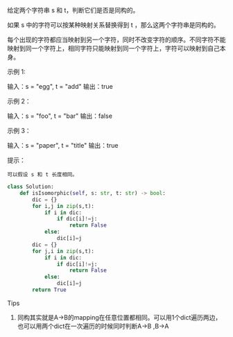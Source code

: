 给定两个字符串 s 和 t，判断它们是否是同构的。

如果 s 中的字符可以按某种映射关系替换得到 t ，那么这两个字符串是同构的。

每个出现的字符都应当映射到另一个字符，同时不改变字符的顺序。不同字符不能映射到同一个字符上，相同字符只能映射到同一个字符上，字符可以映射到自己本身。

 

示例 1:

输入：s = "egg", t = "add"
输出：true

示例 2：

输入：s = "foo", t = "bar"
输出：false

示例 3：

输入：s = "paper", t = "title"
输出：true

 

提示：

    可以假设 s 和 t 长度相同。



```python
class Solution:
    def isIsomorphic(self, s: str, t: str) -> bool:
        dic = {}
        for i,j in zip(s,t):
            if i in dic:
                if dic[i]!=j:
                    return False
            else:
                dic[i]=j
        dic = {}
        for j,i in zip(s,t):
            if i in dic:
                if dic[i]!=j:
                    return False
            else:
                dic[i]=j
        return True
```



Tips

1. 同构其实就是A->B的mapping在任意位置都相同。可以用1个dict遍历两边，也可以用两个dict在一次遍历的时候同时判断A->B ,B->A 